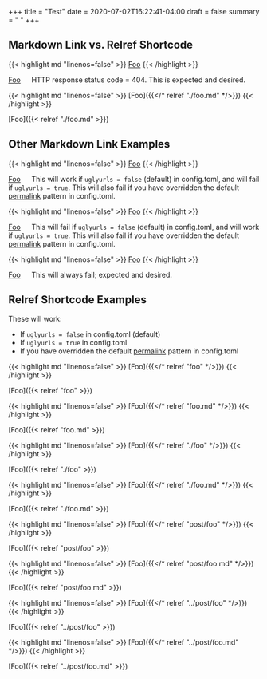 +++
title = "Test"
date = 2020-07-02T16:22:41-04:00
draft = false
summary = " "
+++
## Markdown Link vs. Relref Shortcode
{{< highlight md "linenos=false" >}}
[Foo](./foo.md)
{{< /highlight >}}

[Foo](./foo.md) &emsp; HTTP response status code = 404. This is expected and desired.

{{< highlight md "linenos=false" >}}
[Foo]({{</* relref "./foo.md" */>}})
{{< /highlight >}}

[Foo]({{< relref "./foo.md" >}})

## Other Markdown Link Examples

{{< highlight md "linenos=false" >}}
[Foo](../post/foo)
{{< /highlight >}}

[Foo](../foo)  &emsp; This will work if `uglyurls = false` (default) in config.toml, and will fail if `uglyurls = true`. This will also fail if you have overridden the default [permalink](https://gohugo.io/content-management/urls/#permalinks) pattern in config.toml.

{{< highlight md "linenos=false" >}}
[Foo](../post/foo.html)
{{< /highlight >}}

[Foo](../post/foo.html) &emsp; This will fail if `uglyurls = false` (default) in config.toml, and will work if `uglyurls = true`. This will also fail if you have overridden the default [permalink](https://gohugo.io/content-management/urls/#permalinks) pattern in config.toml.

{{< highlight md "linenos=false" >}}
[Foo](../post/foo.md)
{{< /highlight >}}

[Foo](../post/foo.md) &emsp; This will always fail; expected and desired.

## Relref Shortcode Examples

These will work:

- If `uglyurls = false` in config.toml (default)
- If `uglyurls = true` in config.toml
- If you have overridden the default [permalink](https://gohugo.io/content-management/urls/#permalinks) pattern in config.toml

{{< highlight md "linenos=false" >}}
[Foo]({{</* relref "foo" */>}})
{{< /highlight >}}

[Foo]({{< relref "foo" >}})

{{< highlight md "linenos=false" >}}
[Foo]({{</* relref "foo.md" */>}})
{{< /highlight >}}

[Foo]({{< relref "foo.md" >}})

{{< highlight md "linenos=false" >}}
[Foo]({{</* relref "./foo" */>}})
{{< /highlight >}}

[Foo]({{< relref "./foo" >}})

{{< highlight md "linenos=false" >}}
[Foo]({{</* relref "./foo.md" */>}})
{{< /highlight >}}

[Foo]({{< relref "./foo.md" >}})

{{< highlight md "linenos=false" >}}
[Foo]({{</* relref "post/foo" */>}})
{{< /highlight >}}

[Foo]({{< relref "post/foo" >}})

{{< highlight md "linenos=false" >}}
[Foo]({{</* relref "post/foo.md" */>}})
{{< /highlight >}}

[Foo]({{< relref "post/foo.md" >}})

{{< highlight md "linenos=false" >}}
[Foo]({{</* relref "../post/foo" */>}})
{{< /highlight >}}

[Foo]({{< relref "../post/foo" >}})

{{< highlight md "linenos=false" >}}
[Foo]({{</* relref "../post/foo.md" */>}})
{{< /highlight >}}

[Foo]({{< relref "../post/foo.md" >}})

